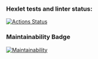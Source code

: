 ### Hexlet tests and linter status:
[![Actions Status](https://github.com/preveed/python-project-49/actions/workflows/hexlet-check.yml/badge.svg)](https://github.com/preveed/python-project-49/actions)
### Maintainability Badge
[![Maintainability](https://api.codeclimate.com/v1/badges/0a484eecba4799c3962f/maintainability)](https://codeclimate.com/github/preveed/python-project-49/maintainability)
